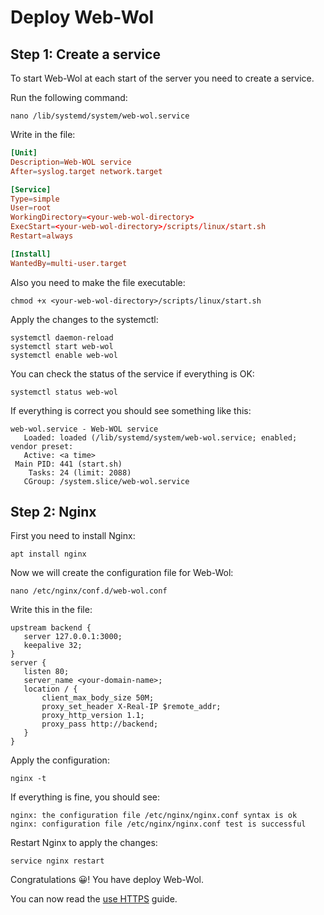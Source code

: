 # Deploy Web-Wol

## Step 1: Create a service
To start Web-Wol at each start of the server you need to create a service.

Run the following command:
```
nano /lib/systemd/system/web-wol.service
```

Write in the file:
```conf
[Unit]
Description=Web-WOL service
After=syslog.target network.target

[Service]
Type=simple
User=root
WorkingDirectory=<your-web-wol-directory>
ExecStart=<your-web-wol-directory>/scripts/linux/start.sh
Restart=always

[Install]
WantedBy=multi-user.target
```

Also you need to make the file executable:
```
chmod +x <your-web-wol-directory>/scripts/linux/start.sh
```

Apply the changes to the systemctl:
```
systemctl daemon-reload
systemctl start web-wol
systemctl enable web-wol
```

You can check the status of the service if everything is OK:
```
systemctl status web-wol
```

If everything is correct you should see something like this:
```
web-wol.service - Web-WOL service
   Loaded: loaded (/lib/systemd/system/web-wol.service; enabled; vendor preset: 
   Active: <a time>
 Main PID: 441 (start.sh)
    Tasks: 24 (limit: 2088)
   CGroup: /system.slice/web-wol.service
```

## Step 2: Nginx
First you need to install Nginx:
```
apt install nginx
```

Now we will create the configuration file for Web-Wol:
```
nano /etc/nginx/conf.d/web-wol.conf
```

Write this in the file:
```nginx
upstream backend {
   server 127.0.0.1:3000;
   keepalive 32;
}
server {
   listen 80;
   server_name <your-domain-name>;
   location / {
       client_max_body_size 50M;
       proxy_set_header X-Real-IP $remote_addr;
       proxy_http_version 1.1;
       proxy_pass http://backend;
   }
}
```

Apply the configuration:
```
nginx -t
```

If everything is fine, you should see:
```
nginx: the configuration file /etc/nginx/nginx.conf syntax is ok
nginx: configuration file /etc/nginx/nginx.conf test is successful
```

Restart Nginx to apply the changes:
```
service nginx restart
```

Congratulations 😀! You have deploy Web-Wol. 

You can now read the [use HTTPS](Use_HTTPS.md) guide.